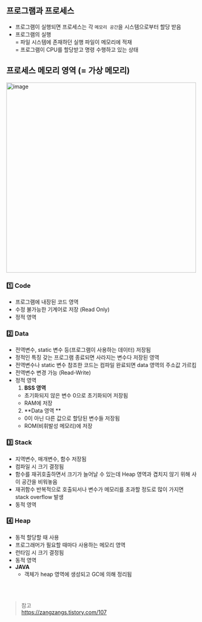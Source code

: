 ## 프로그램과 프로세스 
- 프로그램이 실행되면 프로세스는 각 `메모리 공간`을 시스템으로부터 할당 받음
- 프로그램의 실행           
  = 파일 시스템에 존재하던 실행 파일이 메모리에 적재          
  = 프로그램이 CPU를 할당받고 명령 수행하고 있는 상태 

## 프로세스 메모리 영역 (= 가상 메모리)
<img width="500" alt="image" src="https://user-images.githubusercontent.com/63537847/220252762-00645101-980c-4420-b1db-f1397817e6ec.png">

### 1️⃣ Code
- 프로그램에 내장된 코드 영역
- 수정 불가능한 기계어로 저장 (Read Only)
- 정적 영역

### 2️⃣ Data
- 전역변수, static 변수 등(프로그램이 사용하는 데이터) 저장됨
- 정적인 특징 갖는 프로그램 종료되면 사라지는 변수다 저장된 영역
- 전역변수나 static 변수 참조한 코드는 컴파일 완료되면 data 영역의 주소값 가르킴 
- 전역변수 변경 가능 (Read-Write)
- 정적 영역
  1) **BSS 영역**
    - 초기화되지 않은 변수 0으로 초기화되어 저장됨
    - RAM에 저장
  2) **Data 영역 **
    - 0이 아닌 다른 값으로 할당된 변수들 저장됨 
    - ROM(비휘발성 메모리)에 저장

### 3️⃣ Stack
- 지역변수, 매개변수, 함수 저장됨 
- 컴파일 시 크기 결정됨
- 함수를 재귀호출하면서 크기가 늘어날 수 있는데 Heap 영역과 겹치지 않기 위해 사이 공간을 비워놓음
- 재귀함수 반복적으로 호출되서나 변수가 메모리를 초과할 정도로 많이 가지면 stack overflow 발생 
- 동적 영역

### 4️⃣ Heap
- 동적 할당할 때 사용
- 프로그래머가 필요할 때마다 사용하는 메모리 영역 
- 런타임 시 크기 결정됨 
- 동적 영역
- **JAVA** 
  - 객체가 heap 영역에 생성되고 GC에 의해 정리됨



</br>
</br>

> 참고          
> https://zangzangs.tistory.com/107           

